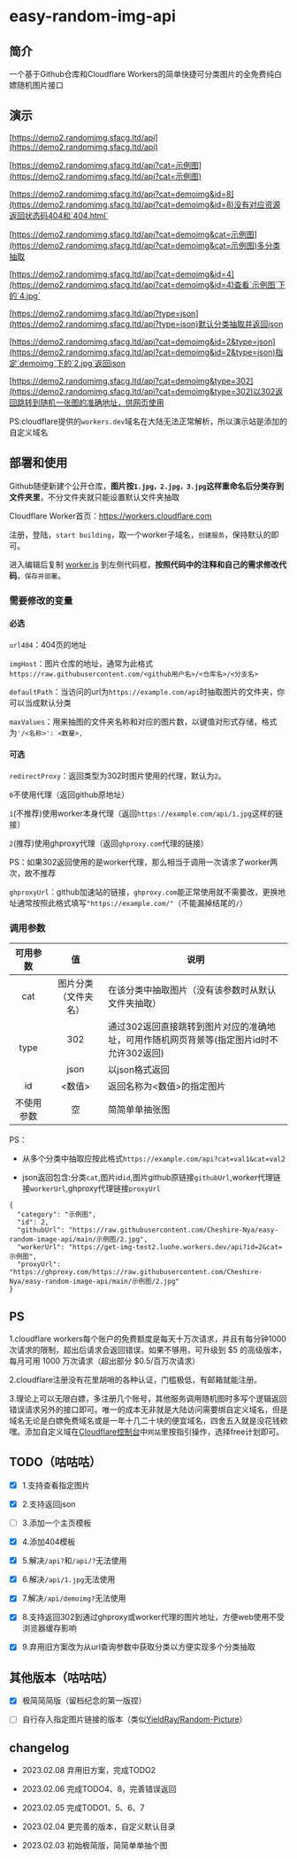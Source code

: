 # easy-random-img-api

## 简介

一个基于Github仓库和Cloudflare Workers的简单快捷可分类图片的全免费纯白嫖随机图片接口

## 演示

[https://demo2.randomimg.sfacg.ltd/api](https://demo2.randomimg.sfacg.ltd/api)

[https://demo2.randomimg.sfacg.ltd/api?cat=示例图](https://demo2.randomimg.sfacg.ltd/api?cat=示例图)

[https://demo2.randomimg.sfacg.ltd/api?cat=demoimg&id=8](https://demo2.randomimg.sfacg.ltd/api?cat=demoimg&id=8)没有对应资源返回状态码404和`404.html`

[https://demo2.randomimg.sfacg.ltd/api?cat=demoimg&cat=示例图](https://demo2.randomimg.sfacg.ltd/api?cat=demoimg&cat=示例图)多分类抽取

[https://demo2.randomimg.sfacg.ltd/api?cat=demoimg&id=4](https://demo2.randomimg.sfacg.ltd/api?cat=demoimg&id=4)查看`示例图`下的`4.jpg`

[https://demo2.randomimg.sfacg.ltd/api?type=json](https://demo2.randomimg.sfacg.ltd/api?type=json)默认分类抽取并返回json

[https://demo2.randomimg.sfacg.ltd/api?cat=demoimg&id=2&type=json](https://demo2.randomimg.sfacg.ltd/api?cat=demoimg&id=2&type=json)指定`demoimg`下的`2.jpg`返回json

[https://demo2.randomimg.sfacg.ltd/api?cat=demoimg&type=302](https://demo2.randomimg.sfacg.ltd/api?cat=demoimg&type=302)以302返回跳转到随机一张图的准确地址，供网页使用

PS:cloudflare提供的`workers.dev`域名在大陆无法正常解析，所以演示站是添加的自定义域名

## 部署和使用

Github随便新建个公开仓库，**图片按`1.jpg，2.jpg，3.jpg`这样重命名后分类存到文件夹里**，不分文件夹就只能设置默认文件夹抽取

Cloudflare Worker首页：https://workers.cloudflare.com

注册，登陆，`start building`，取一个worker子域名，`创建服务`，保持默认的即可。

进入编辑后复制 [worker.js](https://github.com/Cheshire-Nya/easy-random-img-api/blob/main/worker.js)  到左侧代码框，**按照代码中的注释和自己的需求修改代码**，`保存并部署`。

### 需要修改的变量

#### 必选

`url404`：404页的地址

`imgHost`：图片仓库的地址，通常为此格式`https://raw.githubusercontent.com/<github用户名>/<仓库名>/<分支名>`

`defaultPath`：当访问的url为`https://example.com/api`时抽取图片的文件夹，你可以当成默认分类

`maxValues`：用来抽图的文件夹名称和对应的图片数，以键值对形式存储，格式为`'/<名称>': <数量>,`

#### 可选

`redirectProxy`：返回类型为302时图片使用的代理，默认为`2`。

`0`不使用代理（返回github原地址）

`1`(不推荐)使用worker本身代理（返回`https://example.com/api/1.jpg`这样的链接）

`2`(推荐)使用ghproxy代理（返回`ghproxy.com`代理的链接）  

PS：如果302返回使用的是worker代理，那么相当于调用一次请求了worker两次，故不推荐

`ghproxyUrl`：github加速站的链接，`ghproxy.com`能正常使用就不需要改，更换地址通常按照此格式填写`"https://example.com/"`（不能漏掉结尾的`/`）

### 调用参数

<table>
<thead>
  <tr>
    <th>可用参数</th>
    <th>值</th>
    <th>说明</th>
  </tr>
</thead>
<tbody>
  <tr>
    <td align="center">cat</td>
    <td align="center">图片分类（文件夹名）</td>
    <td>在该分类中抽取图片（没有该参数时从默认文件夹抽取）</td>
  </tr>
  <tr>
    <td align="center" rowspan="2">type</td>
    <td align="center">302</td>
    <td>通过302返回直接跳转到图片对应的准确地址，可用作随机网页背景等(指定图片id时不允许302返回)</td>
  </tr>
    <tr>
    <td align="center">json</td>
    <td>以json格式返回</td>
  </tr>
  <tr>
    <td align="center">id</td>
    <td align="center">&lt;数值&gt;</td>
    <td>返回名称为&lt;数值&gt;的指定图片</td>
  </tr>
  <tr>
    <td align="center">不使用参数</td>
    <td align="center">空</td>
    <td>简简单单抽张图</td>
  </tr>
</tbody>
</table>
PS：

- 从多个分类中抽取应按此格式`https://example.com/api?cat=val1&cat=val2`

- json返回包含:分类`cat`,图片id`id`,图片github原链接`githubUrl`,worker代理链接`workerUrl`,ghproxy代理链接`proxyUrl`
```
{
  "category": "示例图",
  "id": 2,
  "githubUrl": "https://raw.githubusercontent.com/Cheshire-Nya/easy-random-image-api/main/示例图/2.jpg",
  "workerUrl": "https://get-img-test2.luohe.workers.dev/api?id=2&cat=示例图",
  "proxyUrl": "https://ghproxy.com/https://raw.githubusercontent.com/Cheshire-Nya/easy-random-image-api/main/示例图/2.jpg"
}
```

<!--
### 举个栗子

我希望在[Cheshire-Nya/random-genshin-img](https://github.com/Cheshire-Nya/random-genshin-img)仓库下`纳西妲`文件夹下的35张图片中抽取，那么worker.js中：

[Line5](https://github.com/Cheshire-Nya/easy-random-img-api/blob/5fd71f5a549ab6e5ea8240a15891299bac9a89a2/worker.js#L5)就应该是`var imgHost = "https://raw.githubusercontent.com/Cheshire-Nya/random-genshin-img/main";`

[Line17](https://github.com/Cheshire-Nya/easy-random-img-api/blob/5fd71f5a549ab6e5ea8240a15891299bac9a89a2/worker.js#L17)应为`if (imgPath == '/%E7%BA%B3%E8%A5%BF%E5%A6%B2') { max=35;}`

访问时应使用的链接为`https://<worker域名>/api/纳西妲`
-->

## PS

1.cloudflare workers每个账户的免费额度是每天十万次请求，并且有每分钟1000次请求的限制，超出后请求会返回错误。如果不够用，可升级到 $5 的高级版本，每月可用 1000 万次请求（超出部分 $0.5/百万次请求）

2.cloudflare注册没有花里胡哨的各种认证，门槛极低，有邮箱就能注册。

3.理论上可以无限白嫖，多注册几个账号，其他服务调用随机图时多写个逻辑返回错误请求另外的接口即可。唯一的成本无非就是大陆访问需要绑自定义域名，但是域名无论是白嫖免费域名或是一年十几二十块的便宜域名，四舍五入就是没花钱欸嘿。添加自定义域在[Cloudflare控制台](https://dash.cloudflare.com/)中`网站`里按指引操作，选择free计划即可。

## TODO（咕咕咕）

- [x] 1.支持查看指定图片

- [x] 2.支持返回json

- [ ] 3.添加一个主页模板

- [x] 4.添加404模板

- [x] 5.解决`/api?`和`/api/?`无法使用

- [x] 6.解决`/api/1.jpg`无法使用

- [x] 7.解决`/api/demoimg?`无法使用

- [x] 8.支持返回302到通过ghproxy或worker代理的图片地址，方便web使用不受浏览器缓存影响

- [x] 9.弃用旧方案改为从url查询参数中获取分类以方便实现多个分类抽取

## 其他版本（咕咕咕）

- [x] 极简简简版（留档纪念的第一版捏）

- [ ] 自行存入指定图片链接的版本（类似[YieldRay/Random-Picture](https://github.com/YieldRay/Random-Picture)）

## changelog

- 2023.02.08 弃用旧方案，完成TODO2

- 2023.02.06 完成TODO4、8，完善错误返回

- 2023.02.05 完成TODO1、5、6、7

- 2023.02.04 更完善的版本，自定义默认目录

- 2023.02.03 初始极简版，简简单单抽个图
